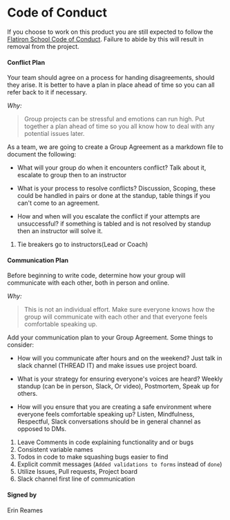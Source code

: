 # Code of Conduct

If you choose to work on this product you are still expected to follow the [Flatiron School Code of Conduct](https://flatironschool.com/code-of-conduct/).
Failure to abide by this will result in removal from the project.

#### Conflict Plan

Your team should agree on a process for handing disagreements, should they arise. It is better to have a plan in place ahead of time so you can all refer back to it if necessary.

_Why:_
> Group projects can be stressful and emotions can run high. Put together a plan ahead of time so you all know how to deal with any potential issues later.

As a team, we are going to create a Group Agreement as a markdown file to document the following:

* What will your group do when it encounters conflict? Talk about it, escalate to group then to an instructor


* What is your process to resolve conflicts? Discussion, Scoping, these could be handled in pairs or done at the standup, table things if you can't come to an agreement.


* How and when will you escalate the conflict if your attempts are unsuccessful? if something is tabled and is not resolved by standup then an instructor will solve it.

1. Tie breakers go to instructors(Lead or Coach)

#### Communication Plan

Before beginning to write code, determine how your group will communicate with each other, both in person and online.

_Why:_
> This is not an individual effort. Make sure everyone knows how the group will communicate with each other and that everyone feels comfortable speaking up.

Add your communication plan to your Group Agreement. Some things to consider:

* How will you communicate after hours and on the weekend? Just talk in slack channel (THREAD IT) and make issues use project board.
  
* What is your strategy for ensuring everyone's voices are heard? Weekly standup (can be in person, Slack, Or video), Postmortem, Speak up for others.


* How will you ensure that you are creating a safe environment where everyone feels comfortable speaking up? Listen, Mindfulness, Respectful, Slack conversations should be in general channel as opposed to DMs.

1. Leave Comments in code explaining functionality and or bugs 
2. Consistent variable names
3. Todos in code to make squashing bugs easier to find
4. Explicit commit messages (`Added validations to forms` instead of `done`)
5. Utilize Issues, Pull requests, Project board
6. Slack channel first line of communication


#### Signed by
Erin Reames
